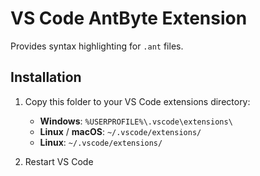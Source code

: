 # VS Code AntByte Extension

Provides syntax highlighting for `.ant` files.

## Installation

1. Copy this folder to your VS Code extensions directory:
   - **Windows**: `%USERPROFILE%\.vscode\extensions\`
   - **Linux** / **macOS**: `~/.vscode/extensions/`
   - **Linux**: `~/.vscode/extensions/`

2. Restart VS Code

